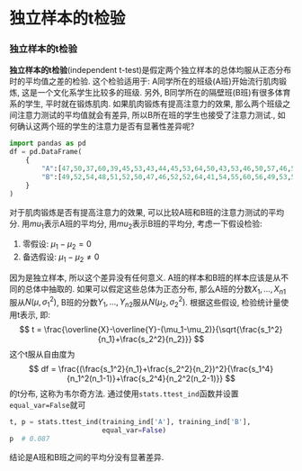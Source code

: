 # 独立样本的t检验

### 独立样本的t检验
**独立样本的t检验**(independent t-test)是假定两个独立样本的总体均服从正态分布时的平均值之差的检验. 这个检验适用于:
A同学所在的班级(A班)开始流行肌肉锻炼, 这是一个文化系学生比较多的班级. 另外, B同学所在的隔壁班(B班)有很多体育系的学生, 平时就在锻炼肌肉. 如果肌肉锻炼有提高注意力的效果, 那么两个班级之间注意力测试的平均值就会有差异, 所以B所在班的学生也接受了注意力测试., 如何确认这两个班的学生的注意力是否有显著性差异呢?

```python
import pandas as pd
df = pd.DataFrame(
    {
        "A":[47,50,37,60,39,45,53,43,44,45,53,64,50,43,53,46,50,57,46,50],
        "B":[49,52,54,48,51,52,50,47,46,52,52,64,41,54,55,60,56,49,53,56]
    }
)
```
对于肌肉锻炼是否有提高注意力的效果, 可以比较A班和B班的注意力测试的平均分. 用$mu_1$表示A班的平均分, 用$mu_2$表示B班的平均分, 考虑一下假设检验:
1. 零假设: $\mu_1-\mu_2=0$
2. 备选假设: $\mu_1-\mu_2 \neq 0$

因为是独立样本, 所以这个差异没有任何意义. A班的样本和B班的样本应该是从不同的总体中抽取的. 如果可以假定这些总体为正态分布, 那么A班的分数$X_1,...,X_{n1}$服从$N(\mu,\sigma_1^2)$, B班的分数$Y_1,...,Y_{n2}$服从$N(\mu_2,\sigma_2^2)$.
根据这些假设, 检验统计量使用t表示, 即:
$$
t = \frac{\overline{X}-\overline{Y}-(\mu_1-\mu_2)}{\sqrt{\frac{s_1^2}{n_1}+\frac{s_2^2}{n_2}}}
$$
这个t服从自由度为
$$
df = \frac{(\frac{s_1^2}{n_1}+\frac{s_2^2}{n_2})^2}{\frac{s_1^4}{n_1^2(n_1-1)}+\frac{s_2^4}{n_2^2(n_2-1)}}
$$
的t分布, 这称为韦尔奇方法.
通过使用`stats.ttest_ind`函数并设置`equal_var=False`就可
```python
t, p = stats.ttest_ind(training_ind['A'], training_ind['B'],
                       equal_var=False)
p  # 0.087
```
结论是A班和B班之间的平均分没有显著差异.
